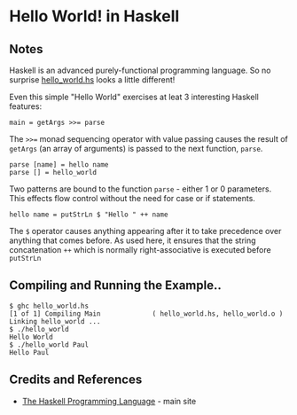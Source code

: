 # Hello World! in Haskell

## Notes

Haskell is an advanced purely-functional programming language.
So no surprise [hello_world.hs](./hello_world.hs) looks a little different!

Even this simple "Hello World" exercises at leat 3 interesting Haskell features:

```
main = getArgs >>= parse
```

The `>>=` monad sequencing operator with value passing causes the result of `getArgs`
(an array of arguments) is passed to the next function, `parse`.


```
parse [name] = hello name
parse [] = hello_world
```

Two patterns are bound to the function `parse` - either 1 or 0 parameters.
This effects flow control without the need for case or if statements.


```
hello name = putStrLn $ "Hello " ++ name
```

The `$` operator causes anything appearing after it to take precedence over anything that comes before.
As used here, it ensures that the string concatenation `++` which is normally right-associative is
executed before `putStrLn`

## Compiling and Running the Example..

```
$ ghc hello_world.hs
[1 of 1] Compiling Main             ( hello_world.hs, hello_world.o )
Linking hello_world ...
$ ./hello_world
Hello World
$ ./hello_world Paul
Hello Paul
```

## Credits and References
* [The Haskell Programming Language](https://wiki.haskell.org/Haskell) - main site
